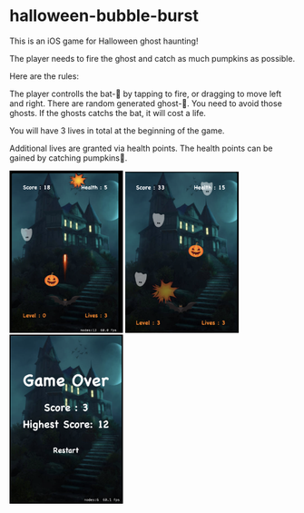 # halloween-bubble-burst
This is an iOS game for Halloween ghost haunting!

The player needs to fire the ghost and catch as much pumpkins as possible.

Here are the rules:

The player controlls the bat-🦇 by tapping to fire, or dragging to move left and right. There are random generated ghost-👻. You need to avoid those ghosts. If the ghosts catchs the bat, it will cost a life.

You will have 3 lives in total at the beginning of the game.

Additional lives are granted via health points. The health points can be gained by catching pumpkins🎃. 

<img src="sample2.png" alt="drawing" width="200"/>
<img src="sample1.png" alt="drawing" width="200"/>
<img src="sample3.png" alt="drawing" width="200"/>
